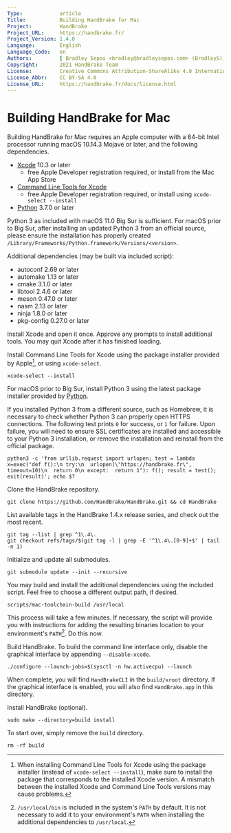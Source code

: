 ```yaml
---
Type:            article
Title:           Building HandBrake for Mac
Project:         HandBrake
Project_URL:     https://handbrake.fr/
Project_Version: 1.4.0
Language:        English
Language_Code:   en
Authors:         [ Bradley Sepos <bradley@bradleysepos.com> (BradleyS), Scott (s55) ]
Copyright:       2021 HandBrake Team
License:         Creative Commons Attribution-ShareAlike 4.0 International
License_Abbr:    CC BY-SA 4.0
License_URL:     https://handbrake.fr/docs/license.html
---
```


Building HandBrake for Mac
==========================

Building HandBrake for Mac requires an Apple computer with a 64-bit Intel processor running macOS 10.14.3 Mojave or later, and the following dependencies.

- [Xcode](https://developer.apple.com/xcode/) 10.3 or later
  - free Apple Developer registration required, or install from the Mac App Store
- [Command Line Tools for Xcode](https://developer.apple.com/download/more/)
  - free Apple Developer registration required, or install using `xcode-select --install`
- [Python](https://www.python.org/downloads/) 3.7.0 or later

Python 3 as included with macOS 11.0 Big Sur is sufficient. For macOS prior to Big Sur, after installing an updated Python 3 from an official source, please ensure the installation has properly created `/Library/Frameworks/Python.framework/Versions/<version>`.

Additional dependencies (may be built via included script):

- autoconf 2.69 or later
- automake 1.13 or later
- cmake 3.1.0 or later
- libtool 2.4.6 or later
- meson 0.47.0 or later
- nasm 2.13 or later
- ninja 1.8.0 or later
- pkg-config 0.27.0 or later

Install Xcode and open it once. Approve any prompts to install additional tools. You may quit Xcode after it has finished loading.

Install Command Line Tools for Xcode using the package installer provided by Apple[^xcode-cli-tools], or using `xcode-select`.

    xcode-select --install

For macOS prior to Big Sur, install Python 3 using the latest package installer provided by [Python](https://www.python.org/downloads/).

If you installed Python 3 from a different source, such as Homebrew, it is necessary to check whether Python 3 can properly open HTTPS connections. The following test prints `0` for success, or `1` for failure. Upon failure, you will need to ensure SSL certificates are installed and accessible to your Python 3 installation, or remove the installation and reinstall from the official package.

    python3 -c 'from urllib.request import urlopen; test = lambda x=exec("def f():\n try:\n  urlopen(\"https://handbrake.fr\", timeout=10)\n  return 0\n except:  return 1"): f(); result = test(); exit(result)'; echo $?

Clone the HandBrake repository.

    git clone https://github.com/HandBrake/HandBrake.git && cd HandBrake

List available tags in the HandBrake 1.4.x release series, and check out the most recent.

    git tag --list | grep ^1\.4\.
    git checkout refs/tags/$(git tag -l | grep -E '^1\.4\.[0-9]+$' | tail -n 1)

Initialize and update all submodules.

    git submodule update --init --recursive

You may build and install the additional dependencies using the included script. Feel free to choose a different output path, if desired.

    scripts/mac-toolchain-build /usr/local

This process will take a few minutes. If necessary, the script will provide you with instructions for adding the resulting binaries location to your environment's `PATH`[^default-path]. Do this now.

Build HandBrake. To build the command line interface only, disable the graphical interface by appending `--disable-xcode`.

    ./configure --launch-jobs=$(sysctl -n hw.activecpu) --launch

When complete, you will find `HandBrakeCLI` in the `build/xroot` directory. If the graphical interface is enabled, you will also find `HandBrake.app` in this directory.

Install HandBrake (optional).

    sudo make --directory=build install

To start over, simply remove the `build` directory.

    rm -rf build

[^xcode-cli-tools]: When installing Command Line Tools for Xcode using the package installer (instead of `xcode-select --install`), make sure to install the package that corresponds to the installed Xcode version. A mismatch between the installed Xcode and Command Line Tools versions may cause problems.

[^default-path]: `/usr/local/bin` is included in the system's `PATH` by default. It is not necessary to add it to your environment's `PATH` when installing the additional dependencies to `/usr/local`.
